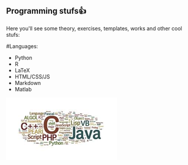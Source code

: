 ## Programming stufs👍
Here you'll see some theory, exercises, templates, works and other cool stufs:
<r>

#Languages:
* Python
* R
* LaTeX
* HTML/CSS/JS
* Markdown
* Matlab

![](img/pro.jpeg)
